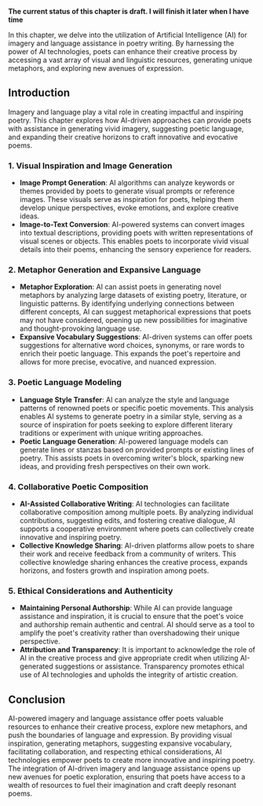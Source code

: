 **The current status of this chapter is draft. I will finish it later when I have time**

In this chapter, we delve into the utilization of Artificial Intelligence (AI) for imagery and language assistance in poetry writing. By harnessing the power of AI technologies, poets can enhance their creative process by accessing a vast array of visual and linguistic resources, generating unique metaphors, and exploring new avenues of expression.

Introduction
------------

Imagery and language play a vital role in creating impactful and inspiring poetry. This chapter explores how AI-driven approaches can provide poets with assistance in generating vivid imagery, suggesting poetic language, and expanding their creative horizons to craft innovative and evocative poems.

### 1. Visual Inspiration and Image Generation

* **Image Prompt Generation**: AI algorithms can analyze keywords or themes provided by poets to generate visual prompts or reference images. These visuals serve as inspiration for poets, helping them develop unique perspectives, evoke emotions, and explore creative ideas.
* **Image-to-Text Conversion**: AI-powered systems can convert images into textual descriptions, providing poets with written representations of visual scenes or objects. This enables poets to incorporate vivid visual details into their poems, enhancing the sensory experience for readers.

### 2. Metaphor Generation and Expansive Language

* **Metaphor Exploration**: AI can assist poets in generating novel metaphors by analyzing large datasets of existing poetry, literature, or linguistic patterns. By identifying underlying connections between different concepts, AI can suggest metaphorical expressions that poets may not have considered, opening up new possibilities for imaginative and thought-provoking language use.
* **Expansive Vocabulary Suggestions**: AI-driven systems can offer poets suggestions for alternative word choices, synonyms, or rare words to enrich their poetic language. This expands the poet's repertoire and allows for more precise, evocative, and nuanced expression.

### 3. Poetic Language Modeling

* **Language Style Transfer**: AI can analyze the style and language patterns of renowned poets or specific poetic movements. This analysis enables AI systems to generate poetry in a similar style, serving as a source of inspiration for poets seeking to explore different literary traditions or experiment with unique writing approaches.
* **Poetic Language Generation**: AI-powered language models can generate lines or stanzas based on provided prompts or existing lines of poetry. This assists poets in overcoming writer's block, sparking new ideas, and providing fresh perspectives on their own work.

### 4. Collaborative Poetic Composition

* **AI-Assisted Collaborative Writing**: AI technologies can facilitate collaborative composition among multiple poets. By analyzing individual contributions, suggesting edits, and fostering creative dialogue, AI supports a cooperative environment where poets can collectively create innovative and inspiring poetry.
* **Collective Knowledge Sharing**: AI-driven platforms allow poets to share their work and receive feedback from a community of writers. This collective knowledge sharing enhances the creative process, expands horizons, and fosters growth and inspiration among poets.

### 5. Ethical Considerations and Authenticity

* **Maintaining Personal Authorship**: While AI can provide language assistance and inspiration, it is crucial to ensure that the poet's voice and authorship remain authentic and central. AI should serve as a tool to amplify the poet's creativity rather than overshadowing their unique perspective.
* **Attribution and Transparency**: It is important to acknowledge the role of AI in the creative process and give appropriate credit when utilizing AI-generated suggestions or assistance. Transparency promotes ethical use of AI technologies and upholds the integrity of artistic creation.

Conclusion
----------

AI-powered imagery and language assistance offer poets valuable resources to enhance their creative process, explore new metaphors, and push the boundaries of language and expression. By providing visual inspiration, generating metaphors, suggesting expansive vocabulary, facilitating collaboration, and respecting ethical considerations, AI technologies empower poets to create more innovative and inspiring poetry. The integration of AI-driven imagery and language assistance opens up new avenues for poetic exploration, ensuring that poets have access to a wealth of resources to fuel their imagination and craft deeply resonant poems.
